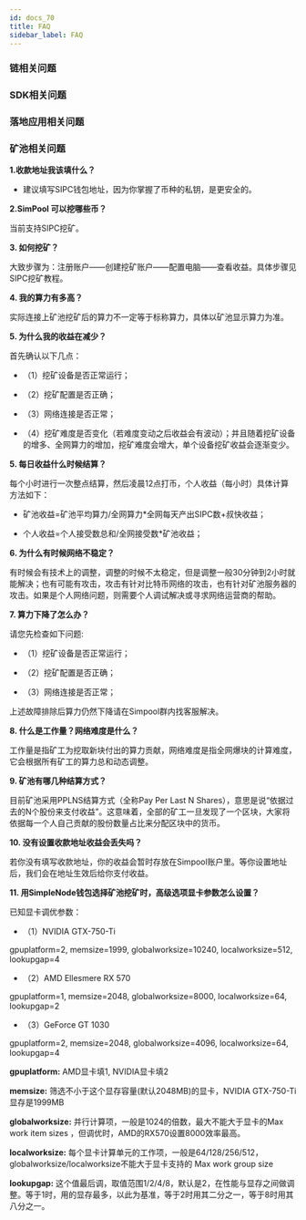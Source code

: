 ```yaml
---
id: docs_70
title: FAQ
sidebar_label: FAQ
---
```


### 链相关问题

### SDK相关问题

### 落地应用相关问题

### 矿池相关问题

**1.收款地址我该填什么？**

- 建议填写SIPC钱包地址，因为你掌握了币种的私钥，是更安全的。

**2.SimPool 可以挖哪些币？**

当前支持SIPC挖矿。

**3. 如何挖矿？**

大致步骤为：注册账户——创建挖矿账户——配置电脑——查看收益。具体步骤见SIPC挖矿教程。

**4. 我的算力有多高？**

实际连接上矿池挖矿后的算力不一定等于标称算力，具体以矿池显示算力为准。

**5. 为什么我的收益在减少？**

首先确认以下几点：

- （1）挖矿设备是否正常运行；

- （2）挖矿配置是否正确；

- （3）网络连接是否正常；

- （4）挖矿难度是否变化（若难度变动之后收益会有波动）；并且随着挖矿设备的增多、全网算力的增加，挖矿难度会增大，单个设备挖矿收益会逐渐变少。

**5. 每日收益什么时候结算？**

每个小时进行一次整点结算，然后凌晨12点打币，个人收益（每小时）具体计算方法如下：

- 矿池收益=矿池平均算力/全网算力*全网每天产出SIPC数+叔快收益；

- 个人收益=个人接受数总和/全网接受数*矿池收益；

**6. 为什么有时候网络不稳定？**

有时候会有技术上的调整，调整的时候不太稳定，但是调整一般30分钟到2小时就能解决；也有可能有攻击，攻击有针对比特币网络的攻击，也有针对矿池服务器的攻击。如果是个人网络问题，则需要个人调试解决或寻求网络运营商的帮助。

**7. 算力下降了怎么办？**

请您先检查如下问题:

- （1）挖矿设备是否正常运行；

- （2）挖矿配置是否正确；

- （3）网络连接是否正常；

上述故障排除后算力仍然下降请在Simpool群内找客服解决。

**8. 什么是工作量？网络难度是什么？**

工作量是指矿工为挖取新块付出的算力贡献，网络难度是指全网爆块的计算难度，它会根据所有矿工的算力总和动态调整。

**9. 矿池有哪几种结算方式？**

目前矿池采用PPLNS结算方式（全称Pay Per Last N Shares），意思是说“依据过去的N个股份来支付收益”。这意味着，全部的矿工一旦发现了一个区块，大家将依据每一个人自己贡献的股份数量占比来分配区块中的货币。

**10. 没有设置收款地址收益会丢失吗？**

若你没有填写收款地址，你的收益会暂时存放在Simpool账户里。等你设置地址后，我们会在地址生效后给你支付收益。

**11. 用SimpleNode钱包选择矿池挖矿时，高级选项显卡参数怎么设置？**

已知显卡调优参数：

- （1）NVIDIA GTX-750-Ti

gpuplatform=2, memsize=1999, globalworksize=10240, localworksize=512, lookupgap=4

- （2）AMD Ellesmere RX 570

gpuplatform=1, memsize=2048, globalworksize=8000, localworksize=64, lookupgap=2

- （3）GeForce GT 1030

gpuplatform=2, memsize=2048, globalworksize=4096, localworksize=64, lookupgap=4

**gpuplatform:** AMD显卡填1, NVIDIA显卡填2

**memsize:** 筛选不小于这个显存容量(默认2048MB)的显卡，NVIDIA GTX-750-Ti 显存是1999MB

**globalworksize:** 并行计算项，一般是1024的倍数，最大不能大于显卡的Max work item sizes ，但调优时，AMD的RX570设置8000效率最高。

**localworksize:** 每个显卡计算单元的工作项，一般是64/128/256/512，globalworksize/localworksize不能大于显卡支持的 Max work group size

**lookupgap:** 这个值最后调，取值范围1/2/4/8，默认是2，在性能与显存之间做调整。等于1时，用的显存最多，以此为基准，等于2时用其二分之一，等于8时用其八分之一。


